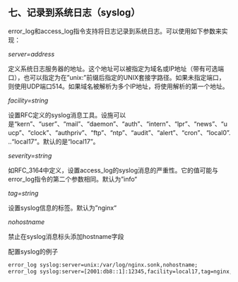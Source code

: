## 七、记录到系统日志（syslog）

error_log和access_log指令支持将日志记录到系统日志。可以使用如下参数来实现：

*server=address*

定义系统日志服务器的地址。这个地址可以被指定为域名或IP地址（带有可选端口），也可以指定为在”unix:”前缀后指定的UNIX套接字路径。如果未指定端口，则使用UDP端口514。如果域名被解析为多个IP地址，将使用解析的第一个地址。

*facility=string*

设置RFC定义的syslog消息工具。设施可以是“kern”、“user”、“mail”、“daemon”、“auth”、“intern”、“lpr”、“news”、“uucp”、“clock”、“authpriv”、“ftp”、“ntp”、“audit”、“alert”、“cron”、“local0”...“local17”。默认的是“local17”。

*severity=string*

如RFC_3164中定义，设置access_log的syslog消息的严重性。它的值可能与error_log指令的第二个参数相同。默认为”info“

*tag=string*

设置syslog信息的标签。默认为”nginx“

*nohostname*

禁止在syslog消息标头添加hostname字段

配置syslog的例子

```xml
error_log syslog:server=unix:/var/log/nginx.sonk,nohostname;
error_log syslog:server=[2001:db8::1]:12345,facility=local17,tag=nginx,sever=info combined;
```

